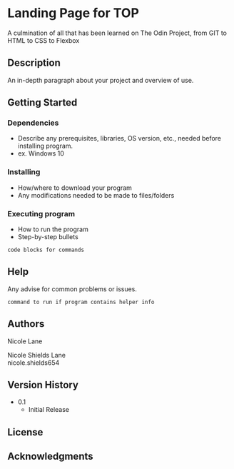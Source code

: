 # Landing Page for TOP 

A culmination of all that has been learned on The Odin Project, from GIT to HTML to CSS to Flexbox 

## Description

An in-depth paragraph about your project and overview of use.

## Getting Started

### Dependencies

* Describe any prerequisites, libraries, OS version, etc., needed before installing program.
* ex. Windows 10

### Installing

* How/where to download your program
* Any modifications needed to be made to files/folders

### Executing program

* How to run the program
* Step-by-step bullets
```
code blocks for commands
```

## Help

Any advise for common problems or issues.
```
command to run if program contains helper info
```

## Authors

Nicole Lane 

Nicole Shields Lane   
nicole.shields654 

## Version History


* 0.1
    * Initial Release

## License



## Acknowledgments
